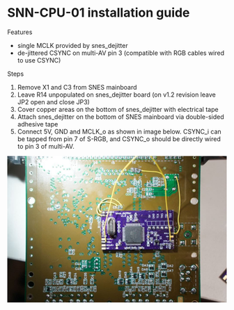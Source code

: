 SNN-CPU-01 installation guide
==============

Features

* single MCLK provided by snes_dejitter
* de-jittered CSYNC on multi-AV pin 3 (compatible with RGB cables wired to use CSYNC)

Steps

1. Remove X1 and C3 from SNES mainboard
2. Leave R14 unpopulated on snes_dejitter board (on v1.2 revision leave JP2 open and close JP3)
3. Cover copper areas on the bottom of snes_dejitter with electrical tape
4. Attach snes_dejitter on the bottom of SNES mainboard via double-sided adhesive tape
5. Connect 5V, GND and MCLK_o as shown in image below. CSYNC_i can be tapped from pin 7 of S-RGB, and CSYNC_o should be directly wired to pin 3 of multi-AV.

![](mini-install.jpg)
